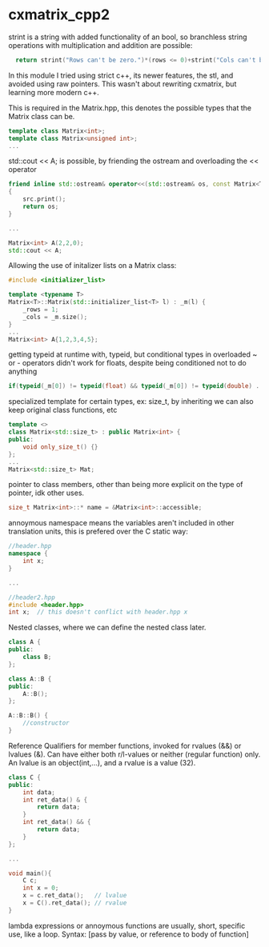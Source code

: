 # cxmatrix_cpp2

strint is a string with added functionality of an bool, so branchless string operations with multiplication and addition are possible:
  ````c++
    return strint("Rows can't be zero.")*(rows <= 0)+strint("Cols can't be zero.")*(cols <= 0);
  ````

In this module I tried using strict c++, its newer features, the stl, and avoided using raw pointers. This wasn't about rewriting cxmatrix, but learning more modern c++.


This is required in the Matrix.hpp, this denotes the possible types that the Matrix class can be.
````c++
template class Matrix<int>;
template class Matrix<unsigned int>;
...
````

std::cout << A; is possible, by friending the ostream and overloading the << operator
````c++
friend inline std::ostream& operator<<(std::ostream& os, const Matrix<T>& src)
{
	src.print();
	return os;
}

...

Matrix<int> A(2,2,0);
std::cout << A;
````

Allowing the use of initalizer lists on a Matrix class:
````c++
#include <initializer_list>

template <typename T>
Matrix<T>::Matrix(std::initializer_list<T> l) : _m(l) {
	_rows = 1;
	_cols = _m.size();
}
...
Matrix<int> A{1,2,3,4,5};
````

getting typeid at runtime with, typeid, but conditional types in overloaded ~ or - operators didn't work for floats, despite being conditioned not to do anything

````c++
if(typeid(_m[0]) != typeid(float) && typeid(_m[0]) != typeid(double) ...)
````

specialized template for certain types, ex: size_t, by inheriting we can also keep original class functions, etc
````c++
template <>
class Matrix<std::size_t> : public Matrix<int> {
public:
	void only_size_t() {}
};
...
Matrix<std::size_t> Mat;
````

pointer to class members, other than being more explicit on the type of pointer, idk other uses.
````c++
size_t Matrix<int>::* name = &Matrix<int>::accessible;
````

annoymous namespace means the variables aren't included in other translation units, this is prefered over the C static way:
````c++
//header.hpp
namespace {
	int x;
}

...

//header2.hpp
#include <header.hpp>
int x;	// this doesn't conflict with header.hpp x
````
Nested classes, where we can define the nested class later.
````c++
class A {
public:
	class B;
};

class A::B {
public:
	A::B();
};

A::B::B() {
	//constructor
}
````
Reference Qualifiers for member functions, invoked for rvalues (&&) or lvalues (&). Can have either both r/l-values or neither (regular function) only. An lvalue is an object(int,...), and a rvalue is a value (32).
````c++
class C {
public:
	int data;
	int ret_data() & {
		return data;
	}
	int ret_data() && {
		return data;
	}
};

...

void main(){
	C c;
	int x = 0;
	x = c.ret_data();	// lvalue
	x = C().ret_data();	// rvalue
}
````

lambda expressions or annoymous functions are usually, short, specific use, like a loop. Syntax: [pass by value, or reference to body of function]<template>(function parameters) -> return type {function body}(invokes function);
````c++
int n  = 5;
auto a = [&n]<typename T>(const T val) -> T{ return val*n*5;}(3);	//returns 75
...
````

3-way comparison operator (<=>) returns negative, positive, or zero based on operands, auto keyword should be used:
````c++
int a = 2;
int b = 3;

auto result = a <=> b;

if(result < 0){
	std::cout << "less";
}
else if(result == 0){
	std::cout << "equal";
}
else if(reuslt > 0){
	std::cout << "greater";
}
//prints "less"
````

initilization in a ranged base for loop:
````c++
for(std::vector<int> v{1,2,3}; auto& i : v){
	std::cout << i;	//prints 123
}
````

import, export, module: C++ std has to be latest (23/experimental), and "Scan Sources for Module Dependencies" has to be set to Yes, and the file extenstion has to be .ixx in VSC.
Benefits are faster compile times, and less source files since declarations aren't required in seperate header files. Not everything has to be included in the module. Include guards are not required.
````c++
//mod1.ixx
export module mod1;
int not_exported_func(){ return 23;}
export int func_from_mod1(){
	return 12;
}
````
...
````c++
//main.cpp
import mod1;
import <iostream>;

int main(){
	std::cout << func_from_mod1();	//prints out 12
	not_exported_func();	// error: id not found
	return 0;
}
````
declare global variables extern in hpp file and declare again in cpp file
````c++
//file.hpp
extern int gv;
````
````c++
//file.cpp
int gv;
````

to add a description to a function /* describe ur function */ when the function is brought up in an IDE like vs, .hpp comment seems to overwrite .cpp comment:
````c++
/* description */
int func();
````
to support chaining in your classes, the member function should return invoking object (this):
````c++
class A {
public:
	A& some(){
		return *this;
	}
}
A a.some().some();
````
move assignment, move constructor, copy assignment, copy constructor: syntax, how they operate, and how to invoke them. Copy makes copies, Move moves or shares without making a copy, etc
````c++
class A {
public:
	//C
	A() {}
	//MA
	A& operator=(A&& other) {
		/*check if other is this, if other is nullptr,
		assign this to other, then other to nullptr*/
	}
	//CA
	A& operator=(const A& other) {
		/*check if other is this, if other is nullptr
		* if this is null allocate memory
		* copy values into data elements
		*/
	}
	//MC
	A(A&& other) {
		/*check if other is nullptr,
		* then point this to other
		* then other to nullptr
		*/
	}
	//CC
	A(const A& other) {
		/*check if other is nullptr
		* since its a constructor: allocate memory,
		* copy values into data elements
		*/
	}
};
#include <vector>
int main() {
	A a();	//C
	A b(a);	//C, CC
	a = b; //CA
	a = std::move(b); //MA
	std::vector<A> vec(A()) // C -> MC
	return 0;
}
````
With a Singleton class, the static instance should be defined in the .cpp file, otherwise you'll get a linker error from including multiple instances when including it in the .hpp file:
````c++
//.hpp file
class Singleton{
private:
	Singleton() = default;
	~Singleton() = default;
	static Singleton* instance;
public:
	Singleton(const Singleton&) = delete;
	Singleton& operator=(const Singleton&) = delete;
	static Singleton* instance(){
		if(nullptr == instance) return instance = new Singleton;
		return instance;
	}
}

//.cpp file
Singleton* Singleton::instance = nullptr;
...
````
inheritance with access modifiers: B is a subtype of A, and within B we have access to public and protected data members of A, outside of B we only have access to the public one. B never has access to A's private data members(unless B is a friend of A). Changing the inheritance access modifier shifts the modifiers 1.public -> 2.protected -> 3.private. If public then they all stay the same, if private then they're all private. If protected then public goes to protected.
````c++
class A {
private:
	int x;
protected:
	int y;
public:
	int z;
	A() : x(0), y(1), z(2) {
		A::x = -1;
		A::A::A::A::A::x = -2;	//unusal but it works
	}

	int retX() const { return x; }
	int retY() const { return y; }

};

class B : public A {
public:
	B() {
		/*B::A::x = 0;	// all the same, and all access violations
		B::x = 0;
		x = 0;*/

		y = 4;
		z = 3;
	}
};
````

with inheritance, a calling function that uses the base class in the parameter is able to take derived classes as a value. It'll act as the base class. Derived classes cannot take base or classes before in ther chain hierarchy as a value in the parameter. Here: B inherits A, B is a subclass of A, etc.
````c++
void takes_a(A* a) {
	a->say();
	return;
}

void takes_b(B* b) {
	b->say();
	return;
}

int main() {
	A a;
	A* Ap = new A;
	A* Ab = new B;
	B b;
	B* Bp = new B;

	//prints out // A A B A B A A
	takes_a(&a);
	takes_a(&b);
	takes_b(&b);
	takes_a(Bp);
	takes_b(Bp);
	takes_a(Ap);
	takes_a(Ab);
}
````
When A's function say() is virtual, then takes_a(&b) will call B's say() instead of A's even though the parameter is type A, it will invoke the derived classes function (if it exists, otherwise it'll use the Base Class).
````c++
class A {
public:
	A() : a_x(0) {}
	~A() {}
	int a_x;
	virtual void say() {
		std::cout << "A\n";
	}
};

class B : public A {
public:
	B() : b_x(1) {}
	int b_x;

	void say() {
		std::cout << "B\n";
	}
};

int main() {
	A a;
	A* Ap = new A;
	A* Ab = new B;

	B b;
	B* Bp = new B;

	takes_a(&a);	//a
	takes_a(&b);	//b
	takes_b(&b);	//b
	takes_a(Bp);	//b
	takes_b(Bp);	//b
	takes_a(Ap);	//a
	takes_a(Ab);	//b
} // A B B B B A B
````

When a derived class (B) is created on the heap, the base classes destructor should be set to virtual, so the derived class is able to invoke the destructor on the base class. When class B is created on the stack, when it goes out of scope, it'll invoke the base destructor virtual or not. B "is a" A, if we were to make another class C that has a data member in it of class A, then C would be "has a" A.
````c++
class A {
public:
	A() { std::cout << "AC\n"; }
	virtual ~A() { std::cout << "AD\n"; }
};

class B : public A {
public:
	B() : b_x(1) { std::cout << "BC\n"; }
	~B() { std::cout << "BD\n"; }
};

int main(){
	B b; //this will go out of scope and call the destructor on A regardless if its virtual: AC,BC,BD,AD
	A *ab = new B; // AC BC,
	delete ab;	// now: BD AD
}
````
There are two different syntaxes for operator overloading, one with friend and one without. The friend will take two parameters. The nonfriend will only take one, and we'll have to use (this) to explicitly access the data memebers on the called object. I prefer to use the nonfriend way for overloading operators, unless its: cout <<.  cin >>, etc Friends should come from other foreign classes.
````c++
class Vector2D{
private:
	int x, y;
public:
	friend Vector2D& operator+(Vector2D& l, const Vector2D& r){
		l.x += r.x;
		l.y += r.y;
		return l;
	}
	//versus
	Vector2D& operator+(const Vector2D& other){
		this->x += other.x;
		this->y += other.y;
		return *this;
	}
}
````

two variables can be used w/ the same name, if one is global and the other is local scope, the scope resolution operator `::` is used to refer to the global scope variable.
````c++
int x = 0;
int main(){
	int x = 1;
	std::cout << ::x << " " << x;	//prints "0 1"
	return 0;
}
````

with multiple inheritances, virtual inheritance prevents additional copies from a Base class when other classes are using that Base.
````c++
class A {
    public:
    int x;
    A() : x(0) {}
};

class B : virtual public A {
};

class C : virtual public A {
};

class D : public B, public C {
};

int main()
{
    D d;
    std::cout << d.x; //otherwise if B and C didn't inherit A with virutal we would have to d.B::x or d.C::x as it is disambigious, otherwise it uses the first inherited classes x (in this case it would be B)
}
````
Here this union is always the size of a `long long` even when its used as a int. Unions can only be one, not all, and its the size of its largest element.
````c++
union Abc {
	int x;
	float y;
	long long z;
}
````
a `constexpr` pointer is equal to a `const` pointer. A constexpr function is a function that can be used in a constant expression; it should only have one return, and it is evaluated at compile time. A literal is a constant expression. Constexpr functions are implicitly inline. A inline function is a function that doesn't use the stack call operations, it just replaces the call with the inner body.
````c++
constexpr int* cep = nullptr;	// these two pointers are
int* const cp = nullptr;	// the same kind

constexpr int func() {		// this function is implicitly inline and is evaluted at compile time
	return 123;
}
````
`decltype` is like `auto` except that it doesn't evaluate the expression of the function. It just takes its return type without evaluation.
````c++
decltype(f()) num = 123;	// num has the type of the return type of f()
````
If a data member is defined as `mutable` then even if the class object is defined as `const` the mutable data member can still be changed.
````c++
class A{
public:
	int x;
	mutable int y;
	A() : x(0), y(1) {}
}

int main(){
	const A a;	// a is const, except its mutable data member y.
	a.x = 123;	// error: a is const
	a.y = 234;	// ok: y is defined a mutable, despite the class object being const
}

````
Comments to help describe the function, `\param` and `\returns` within the comment section before a function in the .c/.cpp file, for IDE's when a user mouses over a function.
````c++
/* generate shape with lines going from every point
* \param num the number of sides
* \param x the x offset of the center
* \param y the y offset of the center
* \param rad the radius or size of the shape
* \param rot the rotation of the shape
* \returns void
*/
void drawLinedShape(const unsigned int num, const int x = 0, const int y = 0,
	const unsigned int rad = 10, const float rot = 0.0f) {

	SDL_Point pt = { 0 }, pt2 = { 0 };

	pt.x = (int)(rad * cos(0 + rot)) + x;
	pt.y = (int)(rad * sin(0 + rot)) + y;

	SDL_SetRenderDrawColor(renderer, 255, 255, 255, 255);

	for (unsigned n = 1; n <= num; n++) {
		pt.x = (int)(rad * cos(((n * 2 * M_PI) / num) + rot)) + x;
		pt.y = (int)(rad * sin(((n * 2 * M_PI) / num) + rot)) + y;
		for (unsigned m = n+1; m <= num; m++) {
			pt2.x = (int)(rad * cos(((m * 2 * M_PI) / num) + rot)) + x;
			pt2.y = (int)(rad * sin(((m * 2 * M_PI) / num) + rot)) + y;
			SDL_RenderDrawLine(renderer, pt.x, pt.y, pt2.x, pt2.y);
		}
	}
}
````
